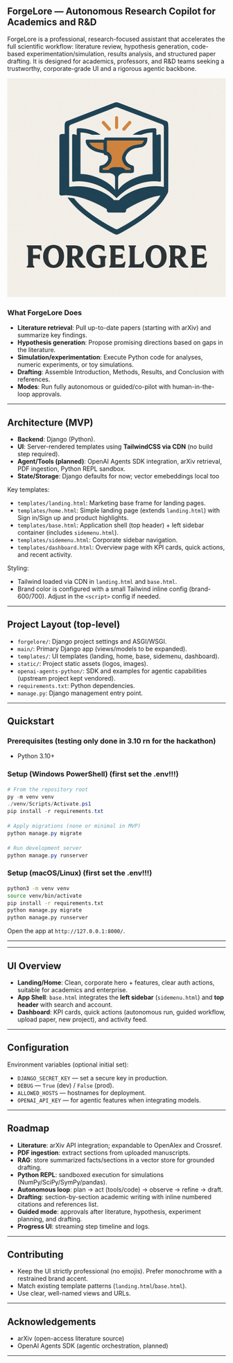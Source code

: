 ## ForgeLore — Autonomous Research Copilot for Academics and R&D

ForgeLore is a professional, research-focused assistant that accelerates the full scientific workflow: literature review, hypothesis generation, code-based experimentation/simulation, results analysis, and structured paper drafting. It is designed for academics, professors, and R&D teams seeking a trustworthy, corporate-grade UI and a rigorous agentic backbone.

![ForgeLore](static/images/forge_lore_logo.png)

### What ForgeLore Does
- **Literature retrieval**: Pull up-to-date papers (starting with arXiv) and summarize key findings.
- **Hypothesis generation**: Propose promising directions based on gaps in the literature.
- **Simulation/experimentation**: Execute Python code for analyses, numeric experiments, or toy simulations.
- **Drafting**: Assemble Introduction, Methods, Results, and Conclusion with references.
- **Modes**: Run fully autonomous or guided/co-pilot with human-in-the-loop approvals.

---

## Architecture (MVP)
- **Backend**: Django (Python).
- **UI**: Server-rendered templates using **TailwindCSS via CDN** (no build step required).
- **Agent/Tools (planned)**: OpenAI Agents SDK integration, arXiv retrieval, PDF ingestion, Python REPL sandbox.
- **State/Storage**: Django defaults for now; vector emebeddings local too

Key templates:
- `templates/landing.html`: Marketing base frame for landing pages.
- `templates/home.html`: Simple landing page (extends `landing.html`) with Sign in/Sign up and product highlights.
- `templates/base.html`: Application shell (top header) + left sidebar container (includes `sidemenu.html`).
- `templates/sidemenu.html`: Corporate sidebar navigation.
- `templates/dashboard.html`: Overview page with KPI cards, quick actions, and recent activity.

Styling:
- Tailwind loaded via CDN in `landing.html` and `base.html`.
- Brand color is configured with a small Tailwind inline config (brand-600/700). Adjust in the `<script>` config if needed.

---

## Project Layout (top-level)
- `forgelore/`: Django project settings and ASGI/WSGI.
- `main/`: Primary Django app (views/models to be expanded).
- `templates/`: UI templates (landing, home, base, sidemenu, dashboard).
- `static/`: Project static assets (logos, images).
- `openai-agents-python/`: SDK and examples for agentic capabilities (upstream project kept vendored).
- `requirements.txt`: Python dependencies.
- `manage.py`: Django management entry point.

---

## Quickstart

### Prerequisites (testing only done in 3.10 rn for the hackathon)
- Python 3.10+

### Setup (Windows PowerShell) (first set the .env!!!)
```powershell
# From the repository root
py -m venv venv
./venv/Scripts/Activate.ps1
pip install -r requirements.txt

# Apply migrations (none or minimal in MVP)
python manage.py migrate

# Run development server
python manage.py runserver
```

### Setup (macOS/Linux) (first set the .env!!!)
```bash
python3 -m venv venv
source venv/bin/activate
pip install -r requirements.txt
python manage.py migrate
python manage.py runserver
```

Open the app at `http://127.0.0.1:8000/`.

---


---

## UI Overview
- **Landing/Home**: Clean, corporate hero + features, clear auth actions, suitable for academics and enterprise.
- **App Shell**: `base.html` integrates the **left sidebar** (`sidemenu.html`) and **top header** with search and account.
- **Dashboard**: KPI cards, quick actions (autonomous run, guided workflow, upload paper, new project), and activity feed.


---

## Configuration
Environment variables (optional initial set):
- `DJANGO_SECRET_KEY` — set a secure key in production.
- `DEBUG` — `True` (dev) / `False` (prod).
- `ALLOWED_HOSTS` — hostnames for deployment.
- `OPENAI_API_KEY` — for agentic features when integrating models.

---

## Roadmap
- **Literature**: arXiv API integration; expandable to OpenAlex and Crossref.
- **PDF ingestion**: extract sections from uploaded manuscripts.
- **RAG**: store summarized facts/sections in a vector store for grounded drafting.
- **Python REPL**: sandboxed execution for simulations (NumPy/SciPy/SymPy/pandas).
- **Autonomous loop**: plan → act (tools/code) → observe → refine → draft.
- **Drafting**: section-by-section academic writing with inline numbered citations and references list.
- **Guided mode**: approvals after literature, hypothesis, experiment planning, and drafting.
- **Progress UI**: streaming step timeline and logs.

---

## Contributing
- Keep the UI strictly professional (no emojis). Prefer monochrome with a restrained brand accent.
- Match existing template patterns (`landing.html`/`base.html`).
- Use clear, well-named views and URLs.

---

## Acknowledgements
- arXiv (open-access literature source)
- OpenAI Agents SDK (agentic orchestration, planned)

---


